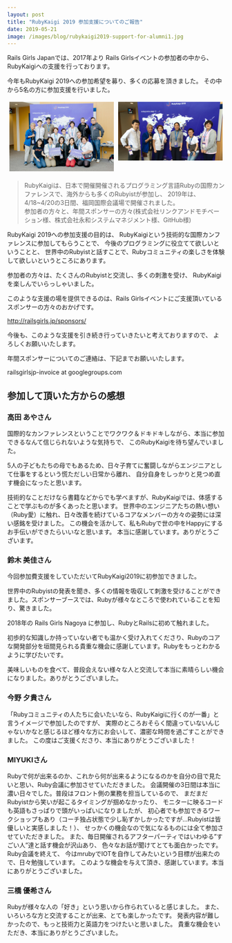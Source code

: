 ```yaml
---
layout: post
title: "RubyKaigi 2019 参加支援についてのご報告"
date: 2019-05-21
image: /images/blog/rubykaigi2019-support-for-alumni1.jpg
---
```


Rails Girls Japanでは、2017年より
Rails Girlsイベントの参加者の中から、RubyKaigiへの支援を行っております。

今年もRubyKaigi 2019への参加希望を募り、多くの応募を頂きました。
その中から5名の方に参加支援を行いました。


<div style="display: flex;">
  <div style="padding: 5px">
    <img src="/images/blog/rubykaigi2019-support-for-alumni1.jpg" width="485px;" alt="参加者の方々と年間スポンサーの方々">
  </div>
  <div style="padding: 5px">
    <img src="/images/blog/rubykaigi2019-support-for-alumni2.jpg" width="485px;" alt="参加者の方々と年間スポンサーの方々">
  </div>
</div>

<blockquote>
  RubyKaigiは、日本で開催開催されるプログラミング言語Rubyの国際カンファレンスで、海外からも多くのRubyistが参加し、
  2019年は、4/18~4/20の3日間、福岡国際会議場で開催されました。<br/>
  参加者の方々と、年間スポンサーの方々(株式会社リンクアンドモチベーション様、株式会社永和システムマネジメント様、GitHub様)
</blockquote>

RubyKaigi 2019への参加支援の目的は、 RubyKaigiという技術的な国際カンファレンスに参加してもらうことで、 
今後のプログラミングに役立てて欲しいということと、 
世界中のRubyistと話すことで、Rubyコミュニティの楽しさを体験して欲しいというところにあります。

参加者の方々は、たくさんのRubyistと交流し、多くの刺激を受け、
RubyKaigiを楽しんでいらっしゃいました。

このような支援の場を提供できるのは、Rails Girlsイベントにご支援頂いている スポンサーの方々のおかげです。 

<a href="http://railsgirls.jp/sponsors/">http://railsgirls.jp/sponsors/</a>  

今後も、このような支援を引き続き行っていきたいと考えておりますので、 よろしくお願いいたします。

年間スポンサーについてのご連絡は、下記までお願いいたします。

railsgirlsjp-invoice at googlegroups.com


## 参加して頂いた方からの感想

### 高田 あやさん

国際的なカンファレンスということでワクワク＆ドキドキしながら、本当に参加できるなんて信じられないような気持ちで、
このRubyKaigiを待ち望んでいました。

5人の子どもたちの母でもあるため、日々子育てに奮闘しながらエンジニアとして仕事をするという慌ただしい日常から離れ、
自分自身をしっかりと見つめ直す機会になったと思います。

技術的なことだけなら書籍などからでも学べますが、RubyKaigiでは、体感することで学ぶものが多くあったと思います。
世界中のエンジニアたちの熱い想い（Ruby愛）に触れ、日々改善を続けているコアなメンバーの方々の姿勢には深い感銘を受けました。
この機会を活かして、私もRubyで世の中をHappyにするお手伝いができたらいいなと思います。
本当に感謝しています。ありがとうございます。

### 鈴木 美佳さん

今回参加費支援をしていただいてRubyKaigi2019に初参加できました。

世界中のRubyistの発表を聞き、多くの情報を吸収して刺激を受けることができました。スポンサーブースでは、Rubyが様々なところで使われていることを知り、驚きました。

2018年の Rails Girls Nagoya に参加し、RubyとRailsに初めて触れました。

初歩的な知識しか持っていない者でも温かく受け入れてくださり、Rubyのコアな開発部分を垣間見られる貴重な機会に感謝しています。Rubyをもっとわかるように学びたいです。

美味しいものを食べて、普段会えない様々な人と交流して本当に素晴らしい機会になりました。ありがとうございました。

### 今野 夕貴さん

「Rubyコミュニティの人たちに会いたいなら、RubyKaigiに行くのが一番」と言うイメージで参加したのですが、
実際のところおそらく間違っていないんじゃないかなと感じるほど様々な方にお会いして、濃密な時間を過ごすことができました。
この度はご支援くださり、本当にありがとうございました！

### MIYUKIさん

Rubyで何が出来るのか、これから何が出来るようになるのかを自分の目で見たいと思い、Ruby会議に参加させていただきました。
会議開催の3日間は本当に濃い日々でした。普段はフロント側の業務を担当しているので、
まだまだRubyistから笑いが起こるタイミングが掴めなかったり、
モニターに映るコードも英語もさっぱりで頭がいっぱいになりましたが、
初心者でも参加できるワークショップもあり（コーチ独占状態で少し恥ずかしかったですが...Rubyistは皆優しいと実感しました！）、
せっかくの機会なので気になるものには全て参加させていただきました。
また、毎日開催されるアフターパーティではいわゆる”すごい人”達と話す機会が沢山あり、
色々なお話が聞けてとても面白かったです。Ruby会議を終えて、
今はmrubyでIOTを自作してみたいという目標が出来たので、日々勉強しています。
このような機会を与えて頂き、感謝しています。本当にありがとうございました。

### 三橋 優希さん

Rubyが様々な人の「好き」という思いから作られていると感じました。
また、いろいろな方と交流することが出来、とても楽しかったです。
発表内容が難しかったので、もっと技術力と英語力をつけたいと思いました。
貴重な機会をいただき、本当にありがとうございました。
